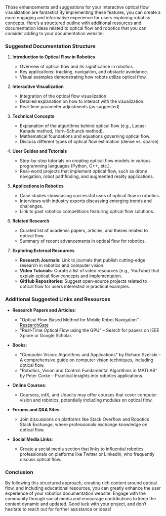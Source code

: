 Those enhancements and suggestions for your interactive optical flow visualization are fantastic! By implementing these features, you can create a more engaging and informative experience for users exploring robotics concepts. Here’s a structured outline with additional resources and documentation ideas related to optical flow and robotics that you can consider adding to your documentation website:

### Suggested Documentation Structure

1. **Introduction to Optical Flow in Robotics**
   - Overview of optical flow and its significance in robotics.
   - Key applications: tracking, navigation, and obstacle avoidance.
   - Visual examples demonstrating how robots utilize optical flow.

2. **Interactive Visualization**
   - Integration of the optical flow visualization.
   - Detailed explanation on how to interact with the visualization.
   - Real-time parameter adjustments (as suggested).

3. **Technical Concepts**
   - Explanation of the algorithms behind optical flow (e.g., Lucas-Kanade method, Horn-Schunck method).
   - Mathematical foundations and equations governing optical flow.
   - Discuss different types of optical flow estimation (dense vs. sparse).

4. **User Guides and Tutorials**
   - Step-by-step tutorials on creating optical flow models in various programming languages (Python, C++, etc.).
   - Real-world projects that implement optical flow, such as drone navigation, robot pathfinding, and augmented reality applications.

5. **Applications in Robotics**
   - Case studies showcasing successful uses of optical flow in robotics.
   - Interviews with industry experts discussing emerging trends and challenges.
   - Link to past robotics competitions featuring optical flow solutions.

6. **Related Research**
   - Curated list of academic papers, articles, and theses related to optical flow.
   - Summary of recent advancements in optical flow for robotics.

7. **Exploring External Resources**
   - **Research Journals**: Link to journals that publish cutting-edge research in robotics and computer vision.
   - **Video Tutorials**: Curate a list of video resources (e.g., YouTube) that explain optical flow concepts and implementation.
   - **GitHub Repositories**: Suggest open-source projects related to optical flow for users interested in practical examples. 

### Additional Suggested Links and Resources

- **Research Papers and Articles**: 
   - "Optical Flow-Based Method for Mobile Robot Navigation" – [ResearchGate](https://www.researchgate.net/)
   - "Real-Time Optical Flow using the GPU" – Search for papers on IEEE Xplore or Google Scholar.

- **Books**:
   - "Computer Vision: Algorithms and Applications" by Richard Szeliski – A comprehensive guide on computer vision techniques, including optical flow.
   - "Robotics, Vision and Control: Fundamental Algorithms in MATLAB" by Peter Corke – Practical insights into robotics applications.

- **Online Courses**:
   - Coursera, edX, and Udacity may offer courses that cover computer vision and robotics, potentially including modules on optical flow.

- **Forums and Q&A Sites**:
   - Join discussions on platforms like Stack Overflow and Robotics Stack Exchange, where professionals exchange knowledge on optical flow.

- **Social Media Links**:
   - Create a social media section that links to influential robotics professionals on platforms like Twitter or LinkedIn, who frequently discuss optical flow.

### Conclusion

By following this structured approach, creating rich content around optical flow, and including educational resources, you can greatly enhance the user experience of your robotics documentation website. Engage with the community through social media and encourage contributions to keep the content dynamic and updated. Good luck with your project, and don’t hesitate to reach out for further assistance or ideas!